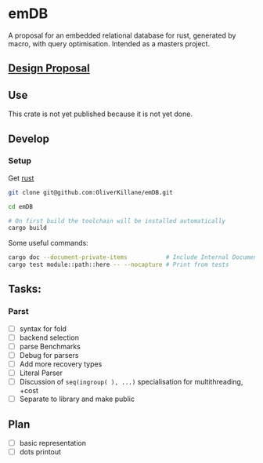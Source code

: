 # emDB

A proposal for an embedded relational database for rust, generated by macro, with query optimisation. Intended as a masters project.

## [Design Proposal](./docs/)

## Use

This crate is not yet published because it is not yet done.

## Develop

### Setup

Get [rust](https://www.rust-lang.org/)

```bash
git clone git@github.com:OliverKillane/emDB.git

cd emDB

# On first build the toolchain will be installed automatically
cargo build
```

Some useful commands:

```bash
cargo doc --document-private-items           # Include Internal Documentation
cargo test module::path::here -- --nocapture # Print from tests
```

## Tasks:

### Parst

- [ ] syntax for fold
- [ ] backend selection
- [ ] parse Benchmarks
- [ ] Debug for parsers
- [ ] Add more recovery types
- [ ] Literal Parser
- [ ] Discussion of `seq(ingroup( ), ...)` specialisation for multithreading, +cost
- [ ] Separate to library and make public

## Plan

- [ ] basic representation
- [ ] dots printout
